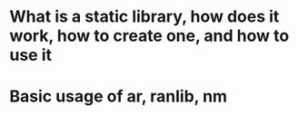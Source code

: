 # What is a static library, how does it work, how to create one, and how to use it
# Basic usage of ar, ranlib, nm
